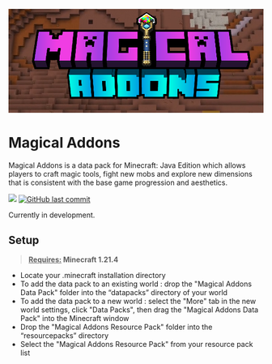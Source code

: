 ![Banner image](src/thumbnail.png)
# Magical Addons

Magical Addons is a data pack for Minecraft: Java Edition which allows players to craft magic tools, fight new mobs and explore new dimensions that is consistent with the base game progression and aesthetics.

[![](https://img.shields.io/github/v/release/Jatzylap/Magical-Addons?include_prereleases&label=pre-release&logo=github)](https://github.com/Jatzylap/Magical-Addons/releases/tag/alpha)
[![GitHub last commit](https://img.shields.io/github/last-commit/Jatzylap/Magical-Addons?logo=git&logoColor=white)](https://github.com/Jatzylap/Magical-Addons/commits/main)

Currently in development.

## Setup
> **<ins>Requires:</ins> Minecraft 1.21.4**
- Locate your .minecraft installation directory
- To add the data pack to an existing world : drop the "Magical Addons Data Pack" folder into the “datapacks” directory of your world
- To add the data pack to a new world : select the "More" tab in the new world settings, click "Data Packs", then drag the "Magical Addons Data Pack" into the Minecraft window
- Drop the "Magical Addons Resource Pack" folder into the “resourcepacks” directory
- Select the "Magical Addons Resource Pack" from your resource pack list
